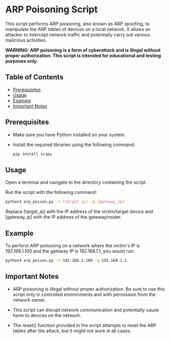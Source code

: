 # ARP Poisoning Script

This script performs ARP poisoning, also known as ARP spoofing, to manipulate the ARP tables of devices on a local network. It allows an attacker to intercept network traffic and potentially carry out various malicious activities.

**WARNING: ARP poisoning is a form of cyberattack and is illegal without proper authorization. This script is intended for educational and testing purposes only.**

## Table of Contents

- [Prerequisites](#prerequisites)
- [Usage](#usage)
- [Example](#example)
- [Important Notes](#important-notes)

## Prerequisites

- Make sure you have Python installed on your system.
- Install the required libraries using the following command:

  ```sh
  pip install scapy
    ```

## Usage
Open a terminal and navigate to the directory containing the script.

Run the script with the following command:

  ```sh
python3 arp_poison.py -t [target_ip] -g [gateway_ip]
  ```
Replace [target_ip] with the IP address of the victim/target device and [gateway_ip] with the IP address of the gateway/router.

## Example
To perform ARP poisoning on a network where the victim's IP is 192.168.1.100 and the gateway IP is 192.168.1.1, you would run:

```sh
python3 arp_poison.py -t 192.168.1.100 -g 192.168.1.1
```

## Important Notes
- ARP poisoning is illegal without proper authorization. Be sure to use this script only in controlled environments and with permission from the network owner.

- This script can disrupt network communication and potentially cause harm to devices on the network.

- The reset() function provided in the script attempts to reset the ARP tables after the attack, but it might not work in all cases.
